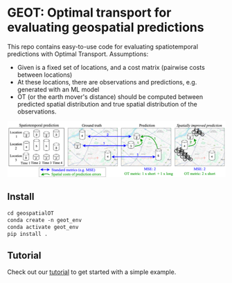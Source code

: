 # GEOT: Optimal transport for evaluating geospatial predictions

This repo contains easy-to-use code for evaluating spatiotemporal predictions with Optimal Transport. Assumptions:
* Given is a fixed set of locations, and a cost matrix (pairwise costs between locations)
* At these locations, there are observations and predictions, e.g. generated with an ML model
* OT (or the earth mover's distance) should be computed between predicted spatial distribution and true spatial distribution of the observations.

![Alt text](assets/overview.png)

## Install

```
cd geospatialOT
conda create -n geot_env
conda activate geot_env
pip install .
```

## Tutorial

Check out our [tutorial](tutorial.ipynb) to get started with a simple example.